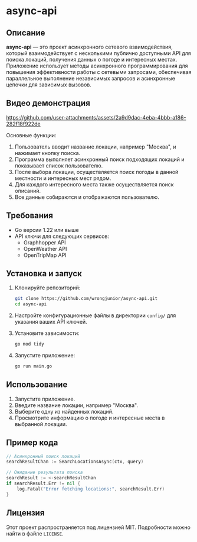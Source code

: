 
# async-api

## Описание

**async-api** — это проект асинхронного сетевого взаимодействия, который взаимодействует с несколькими публично доступными API для поиска локаций, получения данных о погоде и интересных местах. Приложение использует методы асинхронного программирования для повышения эффективности работы с сетевыми запросами, обеспечивая параллельное выполнение независимых запросов и асинхронные цепочки для зависимых вызовов.

## Видео демонстрация



https://github.com/user-attachments/assets/2a9d9dac-4eba-4bbb-a186-282f18f922de





Основные функции:
1. Пользователь вводит название локации, например "Москва", и нажимает кнопку поиска.
2. Программа выполняет асинхронный поиск подходящих локаций и показывает список пользователю.
3. После выбора локации, осуществляется поиск погоды в данной местности и интересных мест рядом.
4. Для каждого интересного места также осуществляется поиск описаний.
5. Все данные собираются и отображаются пользователю.


## Требования

- Go версии 1.22 или выше
- API ключи для следующих сервисов:
  - Graphhopper API
  - OpenWeather API
  - OpenTripMap API

## Установка и запуск

1. Клонируйте репозиторий:

   ```sh
   git clone https://github.com/wrongjunior/async-api.git
   cd async-api
   ```

2. Настройте конфигурационные файлы в директории `config/` для указания ваших API ключей.

3. Установите зависимости:

   ```sh
   go mod tidy
   ```

4. Запустите приложение:

   ```sh
   go run main.go
   ```

## Использование

1. Запустите приложение.
2. Введите название локации, например "Москва".
3. Выберите одну из найденных локаций.
4. Просмотрите информацию о погоде и интересные места в выбранной локации.

## Пример кода

```go
// Асинхронный поиск локаций
searchResultChan := SearchLocationsAsync(ctx, query)

// Ожидание результата поиска
searchResult := <-searchResultChan
if searchResult.Err != nil {
    log.Fatal("Error fetching locations:", searchResult.Err)
}
```



## Лицензия

Этот проект распространяется под лицензией MIT. Подробности можно найти в файле `LICENSE`.


